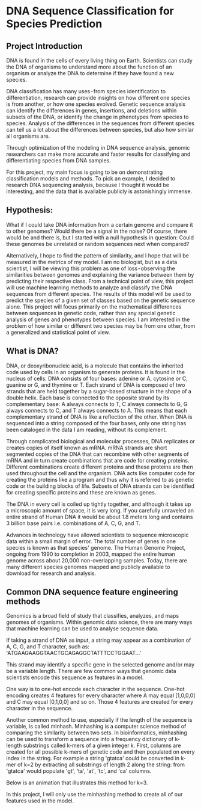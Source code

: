 # DNA Sequence Classification for Species Prediction


## Project Introduction

DNA is found in the cells of every living thing on Earth. Scientists can study the DNA of organisms to understand more about the function of an organism or analyze the DNA to determine if they have found a new species.

DNA classification has many uses - from species identification to differentiation, research can provide insights on how different one species is from another, or how one species evolved. Genetic sequence analysis can identify the differences in genes, insertions, and deletions within subsets of the DNA, or identify the change in phenotypes from species to species. Analysis of the differences in the sequences from different species can tell us a lot about the differences between species, but also how similar all organisms are.

Through optimization of the modeling in DNA sequence analysis, genomic researchers can make more accurate and faster results for classifying and differentiating species from DNA samples.

For this project, my main focus is going to be on demonstrating classification models and methods. To pick an example, I decided to research DNA sequencing analysis, because I thought it would be interesting, and the data that is available publicly is astonishingly immense.

## Hypothesis:

What if I could take DNA information from a certain genome and compare it to other genomes? Would there be a signal in the noise? Of course, there would be and there is, but I started with a null hypothesis in question: Could these genomes be unrelated or random sequences next when compared?

Alternatively, I hope to find the pattern of similarity, and I hope that will be measured in the metrics of my model. I am no biologist, but as a data scientist, I will be viewing this problem as one of loss - observing the similarities between genomes and explaining the variance between them by predicting their respective class. From a technical point of view, this project will use machine learning methods to analyze and classify the DNA sequences from different species. The results of this model will be used to predict the species of a given set of classes based on the genetic sequence alone. This project will focus primarily on the mathematical differences between sequences in genetic code, rather than any special genetic analysis of genes and phenotypes between species. I am interested in the problem of how similar or different two species may be from one other, from a generalized and statistical point of view.

## What is DNA?

DNA, or deoxyribonucleic acid, is a molecule that contains the inherited code used by cells in an organism to generate proteins. It is found in the nucleus of cells. DNA consists of four bases: adenine or A, cytosine or C, guanine or G, and thymine or T. Each strand of DNA is composed of two strands that are held together by a sugar-based structure in the shape of a double helix. Each base is connected to the opposite strand by its complementary base: A always connects to T, C always connects to G, G always connects to C, and T always connects to A. This means that each complementary strand of DNA is like a reflection of the other. When DNA is sequenced into a string composed of the four bases, only one string has been cataloged in the data I am reading, without its complement.


Through complicated biological and molecular processes, DNA replicates or creates copies of itself known as mRNA. mRNA strands are short segmented copies of the DNA that can recombine with other segments of mRNA and in turn create combinations that are code for creating proteins. Different combinations create different proteins and these proteins are then used throughout the cell and the organism. DNA acts like computer code for creating the proteins like a program and thus why it is referred to as genetic code or the building blocks of life. Subsets of DNA strands can be identified for creating specific proteins and these are known as genes.

The DNA in every cell is coiled up tightly together, and although it takes up a microscopic amount of space, it is very long. If you carefully unraveled an entire strand of Human DNA it would be about 1.8 meters long and contains 3 billion base pairs i.e. combinations of A, C, G, and T.

Advances in technology have allowed scientists to sequence microscopic data within a small margin of error. The total number of genes in one species is known as that species' genome. The Human Genome Project, ongoing from 1990 to completion in 2003, mapped the entire human genome across about 20,000 non-overlapping samples. Today, there are many different species genomes mapped and publicly available to download for research and analysis.

## Common DNA sequence feature engineering methods

Genomics is a broad field of study that classifies, analyzes, and maps genomes of organisms. Within genomic data science, there are many ways that machine learning can be used to analyse sequence data.

If taking a strand of DNA as input, a string may appear as a combination of A, C, G, and T character, such as: 'ATGAAGAAGGTAACTGCAGAGGCTATTTCCTGGAAT...'

This strand may identify a specific gene in the selected genome and/or may be a variable length. There are few common ways that genomic data scientists encode this sequence as features in a model.

One way is to one-hot encode each character in the sequence. One-hot encoding creates 4 features for every character where A may equal [1,0,0,0] and C may equal [0,1,0,0] and so on. Those 4 features are created for every character in the sequence.

Another common method to use, especially if the length of the sequence is variable, is called minhash. Minhashing is a computer science method of comparing the similarity between two sets. In bioinformatics, minhashing can be used to transform a sequence into a frequency dictionary of k-length substrings called k-mers of a given integer k. First, columns are created for all possible k-mers of genetic code and then populated on every index in the string. For example a string 'gtatca' could be converted in k-mer of k=2 by extracting all substrings of length 2 along the string: from 'gtatca' would populate 'gt', 'ta', 'at', 'tc', and 'ca' columns.

Below is an animation that illustrates this method for k=3.



In this project, I will only use the minhashing method to create all of our features used in the model.
